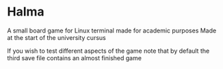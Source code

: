 # Halma
A small board game for Linux terminal made for academic purposes
Made at the start of the university cursus

If you wish to test different aspects of the game note that by default the third save file contains an almost finished game
